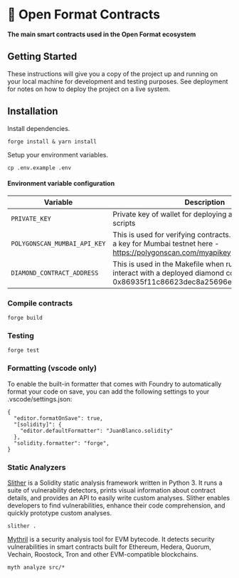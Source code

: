 # 📜 Open Format Contracts

**The main smart contracts used in the Open Format ecosystem**

## Getting Started

These instructions will give you a copy of the project up and running on your local machine for development and testing purposes. See deployment for notes on how to deploy the project on a live system.

## Installation

Install dependencies.

```
forge install & yarn install
```

Setup your environment variables.

```
cp .env.example .env
```

#### Environment variable configuration

| Variable                     | Description                                                                                                                                      |
| ---------------------------- | ------------------------------------------------------------------------------------------------------------------------------------------------ |
| `PRIVATE_KEY`                | Private key of wallet for deploying and interacting with scripts                                                                                 |
| `POLYGONSCAN_MUMBAI_API_KEY` | This is used for verifying contracts. You can generate a key for Mumbai testnet here - https://polygonscan.com/myapikey                          |
| `DIAMOND_CONTRACT_ADDRESS`   | This is used in the Makefile when running scripts that interact with a deployed diamond contract. e.g 0x86935f11c86623dec8a25696e1c19a8659cbf95d |

### Compile contracts

```
forge build
```

### Testing

```
forge test
```

### Formatting (vscode only)

To enable the built-in formatter that comes with Foundry to automatically format your code on save, you can add the following settings to your .vscode/settings.json:

```
{
  "editor.formatOnSave": true,
  "[solidity]": {
    "editor.defaultFormatter": "JuanBlanco.solidity"
  },
  "solidity.formatter": "forge",
}
```

### Static Analyzers

[Slither](https://github.com/crytic/slither) is a Solidity static analysis framework written in Python 3. It runs a suite of vulnerability detectors, prints visual information about contract details, and provides an API to easily write custom analyses. Slither enables developers to find vulnerabilities, enhance their code comprehension, and quickly prototype custom analyses.

```
slither .
```

[Mythril](https://github.com/ConsenSys/mythril) is a security analysis tool for EVM bytecode. It detects security vulnerabilities in smart contracts built for Ethereum, Hedera, Quorum, Vechain, Roostock, Tron and other EVM-compatible blockchains.

```
myth analyze src/*
```
